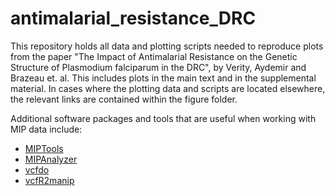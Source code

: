 # antimalarial_resistance_DRC

This repository holds all data and plotting scripts needed to reproduce plots from the paper "The Impact of Antimalarial Resistance on the Genetic Structure of Plasmodium falciparum in the DRC", by Verity, Aydemir and Brazeau et. al. This includes plots in the main text and in the supplemental material. In cases where the plotting data and scripts are located elsewhere, the relevant links are contained within the figure folder.

Additional software packages and tools that are useful when working with MIP data include:

* [MIPTools](https://github.com/bailey-lab/MIPTools)
* [MIPAnalyzer](https://github.com/Mrc-ide/mipanalyzer)
* [vcfdo](https://github.com/IDEELResearch/vcfdo/)
* [vcfR2manip](https://github.com/IDEELResearch/vcfRmanip/)
